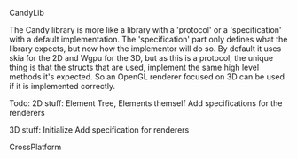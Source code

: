 CandyLib

The Candy library is more like a library with a 'protocol' or a 'specification' with a default implementation.
The 'specification' part only defines what the library expects, but now how the implementor will do so.
By default it uses skia for the 2D and Wgpu for the 3D, but as this is a protocol, the unique thing is that the structs that
are used, implement the same high level methods it's expected. So an OpenGL renderer focused on 3D can be used if it is implemented
correctly.

Todo:
  2D stuff:
    Element Tree,
    Elements themself
    Add specifications for the renderers

  3D stuff:
    Initialize
    Add specification for renderers
    
  CrossPlatform
